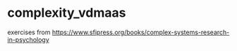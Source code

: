 # complexity_vdmaas
exercises from https://www.sfipress.org/books/complex-systems-research-in-psychology
